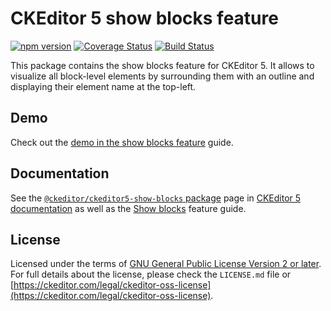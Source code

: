 CKEditor 5 show blocks feature
================================

[![npm version](https://badge.fury.io/js/%40ckeditor%2Fckeditor5-show-blocks.svg)](https://www.npmjs.com/package/@ckeditor/ckeditor5-show-blocks)
[![Coverage Status](https://coveralls.io/repos/github/ckeditor/ckeditor5/badge.svg?branch=master)](https://coveralls.io/github/ckeditor/ckeditor5?branch=master)
[![Build Status](https://travis-ci.com/ckeditor/ckeditor5.svg?branch=master)](https://app.travis-ci.com/github/ckeditor/ckeditor5)

This package contains the show blocks feature for CKEditor 5. It allows to visualize all block-level elements by surrounding them with an outline and displaying their element name at the top-left.

## Demo

Check out the [demo in the show blocks feature](https://ckeditor.com/docs/ckeditor5/latest/features/show-blocks.html#demo) guide.

## Documentation

See the [`@ckeditor/ckeditor5-show-blocks` package](https://ckeditor.com/docs/ckeditor5/latest/api/show-blocks.html) page in [CKEditor 5 documentation](https://ckeditor.com/docs/ckeditor5/latest/) as well as the [Show blocks](https://ckeditor.com/docs/ckeditor5/latest/features/show-blocks.html) feature guide.

## License

Licensed under the terms of [GNU General Public License Version 2 or later](http://www.gnu.org/licenses/gpl.html). For full details about the license, please check the `LICENSE.md` file or [https://ckeditor.com/legal/ckeditor-oss-license](https://ckeditor.com/legal/ckeditor-oss-license).
